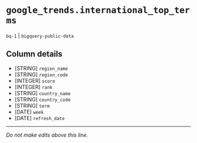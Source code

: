 # `google_trends.international_top_terms`
`bq-1` | `bigquery-public-data`

## Column details
* [STRING]    `region_name`
* [STRING]    `region_code`
* [INTEGER]   `score`
* [INTEGER]   `rank`
* [STRING]    `country_name`
* [STRING]    `country_code`
* [STRING]    `term`
* [DATE]      `week`
* [DATE]      `refresh_date`

-------------------------------------------------------------------------------
*Do not make edits above this line.*
